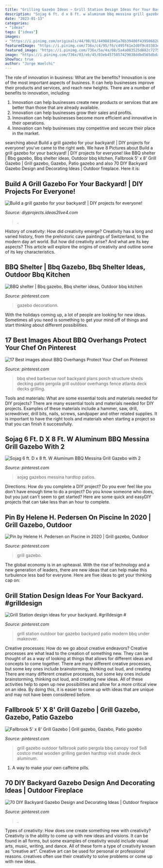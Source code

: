 ```yaml
---
title: "Grilling Gazebo Ideas ~ Grill Station Design Ideas For Your Backyard. #grilldesign #"
description: "Sojag 6 ft. d x 8 ft. w aluminum bbq messina grill gazebo with 2"
date: "2023-01-13"
categories:
- "ideas"
tags: ["ideas"]
images:
- "https://i.pinimg.com/originals/44/98/81/449881041a76b39400f439506828960e.jpg"
featuredImage: "https://i.pinimg.com/736x/c4/95/f6/c495f61e2d0f9c03383ebaf06a5bbf9a.jpg"
featured_image: "https://i.pinimg.com/736x/5a/4a/08/5a4a083525d882c7275e304a5a2ebad0.jpg"
image: "https://i.pinimg.com/736x/03/eb/45/03eb4575857429038ddbd565dbda1b49.jpg"
ShowToc: true
author: "Jorge Waelchi"
---
```



The role of innovation in business: What are the benefits?
Innovation is one of the most important aspects of business. It can help businesses improve their products and services, and reach new heights. There are a number of benefits to innovation, including: 
1. Innovation can help businesses create new products or services that are better than those that are already available. 
2. Innovation can help businesses grow their sales and profits. 
3. Innovation can help businesses become more efficient and innovative in their operations. 
4. Innovation can help businesses stay competitive and secure their place in the market.

	

		
searching about Build a grill gazebo for your backyard! | DIY projects for everyone! you've came to the right web. We have 8 Pictures about Build a grill gazebo for your backyard! | DIY projects for everyone! like BBQ shelter | Bbq gazebo, Bbq shelter ideas, Outdoor bbq kitchen, Fallbrook 5&#039; x 8&#039; Grill Gazebo | Grill gazebo, Gazebo, Patio gazebo and also 70 DIY Backyard Gazebo Design and Decorating Ideas | Outdoor fireplace. Here it is:
		
    
## Build A Grill Gazebo For Your Backyard! | DIY Projects For Everyone!

<img loading=lazy src="https://diyprojects.ideas2live4.com/wp-content/uploads/sites/5/2016/09/DIY-Grill-Gazebo-02.jpg" onerror="this.onerror=null;this.src='https://tse2.mm.bing.net/th?id=OIP.Y1XX4b8E6hoE1a999TLQnwHaJ3&amp;pid=15.1';" alt="Build a grill gazebo for your backyard! | DIY projects for everyone!">

_Source: diyprojects.ideas2live4.com_

>. 

	

History of creativity: How did creativity emerge?
Creativity has a long and varied history, from the prehistoric cave paintings of Switzerland, to the modern day art world. But how did creativity arise? And what are its key aspects? This article will explore the origins of creativity and outline some of its key characteristics.

    
## BBQ Shelter | Bbq Gazebo, Bbq Shelter Ideas, Outdoor Bbq Kitchen

<img loading=lazy src="https://i.pinimg.com/originals/44/98/81/449881041a76b39400f439506828960e.jpg" onerror="this.onerror=null;this.src='https://tse4.mm.bing.net/th?id=OIP.qVCO68ncEq3RipnxrhCgggHaJ4&amp;pid=15.1';" alt="BBQ shelter | Bbq gazebo, Bbq shelter ideas, Outdoor bbq kitchen">

_Source: pinterest.com_

>gazebo decorationn. 

	

With the holidays coming up, a lot of people are looking for new ideas. Sometimes all you need is something to get your mind off of things and start thinking about different possibilities. 

    
## 17 Best Images About BBQ Overhangs Protect Your Chef On Pinterest

<img loading=lazy src="https://s-media-cache-ak0.pinimg.com/736x/7b/cf/a4/7bcfa4e13966fc721052a437cf08686e.jpg" onerror="this.onerror=null;this.src='https://tse1.mm.bing.net/th?id=OIP.Csg0IIErCKQHhBYA3hYz_QHaGK&amp;pid=15.1';" alt="17 Best images about BBQ Overhangs Protect Your Chef on Pinterest">

_Source: pinterest.com_

>bbq shed barbecue roof backyard plans porch structure sheds decking patio pergola grill outdoor overhangs fence atlanta deck decks grilling. 

	

Tools and materials: What are some essential tools and materials needed for DIY projects?
There are many essential tools and materials needed for DIY projects. Examples of these materials include a hammer, saw, drill, screwdriver, drill bits, nails, screws, sandpaper and other related supplies. It is important to have the right tools and materials when starting a project so that you can finish it successfully.

    
## Sojag 6 Ft. D X 8 Ft. W Aluminum BBQ Messina Grill Gazebo With 2

<img loading=lazy src="https://i.pinimg.com/736x/5a/4a/08/5a4a083525d882c7275e304a5a2ebad0.jpg" onerror="this.onerror=null;this.src='https://tse3.mm.bing.net/th?id=OIP.hG4A7Dpm3Zxq3E8DC2-dQgHaHa&amp;pid=15.1';" alt="Sojag 6 ft. D x 8 ft. W Aluminum BBQ Messina Grill Gazebo with 2">

_Source: pinterest.com_

>sojag gazebos messina hardtop patios. 

	

Directions: How do you complete a DIY project?
Do you ever feel like you don't have enough time to do a project? Do you know someone who does, but you just can't seem to get started? Here are some quick and easyDIY projects that can take less than an hour to complete.

    
## Pin By Helene H. Pedersen On Piscine In 2020 | Grill Gazebo, Outdoor

<img loading=lazy src="https://i.pinimg.com/736x/f3/55/b8/f355b8c8c9708628ac3569bb09a5cb11.jpg" onerror="this.onerror=null;this.src='https://tse1.mm.bing.net/th?id=OIP.mRwdPOle1rjWRnDtLs92NgHaHo&amp;pid=15.1';" alt="Pin by Helene H. Pedersen on Piscine in 2020 | Grill gazebo, Outdoor">

_Source: pinterest.com_

>grill gazebo. 

	

The global economy is in an upheaval. With the rise of technology and a new generation of leaders, there are new ideas that can help make this turbulence less bad for everyone. Here are five ideas to get your thinking cap on: 

    
## Grill Station Design Ideas For Your Backyard. #grilldesign #

<img loading=lazy src="https://i.pinimg.com/736x/03/eb/45/03eb4575857429038ddbd565dbda1b49.jpg" onerror="this.onerror=null;this.src='https://tse3.mm.bing.net/th?id=OIP.yvWPPBXFU4r5G50Ah_cAHAHaNK&amp;pid=15.1';" alt="Grill Station design ideas for your backyard. #grilldesign #">

_Source: pinterest.com_

>grill station outdoor bar gazebo backyard patio modern bbq under makeover. 

	

Creative processes: How do we go about creative endeavors?
Creative processes are what lead to the creation of something new. They can be thought of as a way of looking at things that allows for different ideas and concepts to come together. There are many different creative processes, but some key ones include brainstorming, thinking out loud, and creating 
There are many different creative processes, but some key ones include brainstorming, thinking out loud, and creating new ideas. All of these activities help to open up new possibilities and allow for a more critical view on an idea. By doing this, it is easier to come up with ideas that are unique and may not have been considered before.

    
## Fallbrook 5&#039; X 8&#039; Grill Gazebo | Grill Gazebo, Gazebo, Patio Gazebo

<img loading=lazy src="https://i.pinimg.com/736x/c4/95/f6/c495f61e2d0f9c03383ebaf06a5bbf9a.jpg" onerror="this.onerror=null;this.src='https://tse4.mm.bing.net/th?id=OIP.hrTHoaGvOMmh04DKLrzUKwHaHa&amp;pid=15.1';" alt="Fallbrook 5&#039; x 8&#039; Grill Gazebo | Grill gazebo, Gazebo, Patio gazebo">

_Source: pinterest.com_

>grill gazebo outdoor fallbrook patio pergola bbq canopy roof 5x8 costco metal wooden grilling garden hardtop visit shade deck aluminum. 

	

1. A way to make your own caffeine pills.

    
## 70 DIY Backyard Gazebo Design And Decorating Ideas | Outdoor Fireplace

<img loading=lazy src="https://i.pinimg.com/originals/cd/fc/ec/cdfcec901fc9a297ca74e7a52fb54d27.jpg" onerror="this.onerror=null;this.src='https://tse1.mm.bing.net/th?id=OIP._uJm_EHCTDpyUPWqaFj7uQHaE8&amp;pid=15.1';" alt="70 DIY Backyard Gazebo Design and Decorating Ideas | Outdoor fireplace">

_Source: pinterest.com_

>. 

	

Types of creativity: How does one create something new with creativity?
Creativity is the ability to come up with new ideas and visions. It can be found in all forms, but some examples of creativity would include visual arts, music, writing, and dance. All of these form a type of creativity known as “creative art”. Creative art can be used for personal or professional reasons. creatives often use their creativity to solve problems or come up with new ideas.

